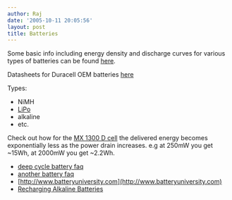 ```yaml
---
author: Raj
date: '2005-10-11 20:05:56'
layout: post
title: Batteries
---
```


Some basic info including energy density and discharge curves for various types of batteries can be found [here](http://www.maxell.co.jp/e/products/industrial/battery/knowmore/comparison.html).

Datasheets for Duracell OEM batteries [here](http://www.duracell.com/oem/primary/alkaline/alkaline_manganese_data.asp)

Types:

* NiMH
* [LiPo](LiPo.html)
* alkaline
* etc.

Check out how for the [MX 1300 D cell](http://www.duracell.com/oem/primary/alkaline/mx1300.asp) the delivered energy becomes exponentially less as the power drain increases.  e.g at 250mW you get ~15Wh, at 2000mW you get ~2.2Wh.

* [deep cycle battery faq](http://www.uuhome.de/william.darden/dcfaq.htm)
* [another battery faq](http://www.wind-sun.com/Batteries/Battery_FAQ.htm)
* [http://www.batteryuniversity.com](http://www.batteryuniversity.com)
* [Recharging Alkaline Batteries](http://www.afrotechmods.com/reallycheap/batteries/batts.htm)
